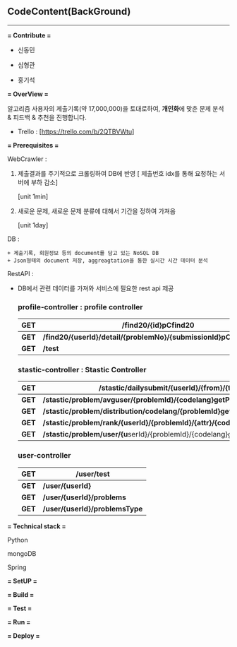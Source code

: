 ##  **C**ode**C**ontent(BackGround) 

---

**= Contribute =**

+ 신동민

+ 심형관

+ 홍기석

**= OverView =**

 알고리즘 사용자의 제출기록(약 17,000,000)을 토대로하여, **개인화**에 맞춘 문제 분석 & 피드백 & 추천을 진행합니다.

+ Trello : [https://trello.com/b/2QTBVWtu]

**= Prerequisites =**

WebCrawler :

 1. 제출결과를 주기적으로 크롤링하여 DB에 반영 [ 제출번호 idx를 통해 요청하는 서버에 부하 감소] 

    [unit 1min]

 2. 새로운 문제, 새로운 문제 분류에 대해서 기간을 정하여 가져옴

    [unit 1day]

DB :

	+ 제출기록, 회원정보 등의 document를 담고 있는 NoSQL DB
	+ Json형태의 document 저장, aggreagtation을 통한 실시간 시간 데이터 분석

RestAPI :

+ DB에서 관련 데이터를 가져와 서비스에 필요한 rest api 제공

  ### profile-controller : profile controller 

  | GE**T** | **/find20/{id}pCfind20**                                     |      |
  | ------- | ------------------------------------------------------------ | ---- |
  | **GET** | **/find20/{userId}/detail/{problemNo}/{submissionId}pCfind20Detail** |      |
  | **GET** | **/test**                                                    |      |
  ### stastic-controller : Stastic Controller
  | GE**T** | **/stastic/dailysubmit/{userId}/{from}/{to}getDailySubmitInfo** |
  | ------- | ------------------------------------------------------------ |
  | **GET** | **/stastic/problem/avguser/{problemId}/{codelang}getProblemUserAvgStasticsInfo** |
  | **GET** | **/stastic/problem/distribution/codelang/{problemId}getProblemSubmitLanguageStasticsInfo** |
  | **GET** | **/stastic/problem/rank/{userId}/{problemId}/{attr}/{codelang}getProblemUser** |
  | **GET** | **/stastic/problem/user/{u**serId}/{problemId}/{codelang}getProblemUserStasticsInfo |

  ### user-controller 
  | GET     | **/user/test**                  |
  | ------- | ------------------------------- |
  | **GET** | **/user/{userId}**              |
  | **GET** | **/user/{userId}/problems**     |
  | **GET** | **/user/{userId}/problemsType** |

**= Technical stack =**

Python

mongoDB

Spring

**= SetUP =**

**= Build =**

**= Test =**

**= Run =**

**= Deploy =**

